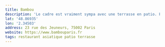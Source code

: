 ```yaml
---
title: Bambou
description: 'Le cadre est vraiment sympa avec une terrasse en patio. Par trop cher pour ce que c’est… '
lat: '48.86935'
lon: '2.34503'
address: 23 rue des Jeuneurs, 75002 Paris
website: https://www.bambouparis.fr
tags: restaurant asiatique patio terrasse
---
```

